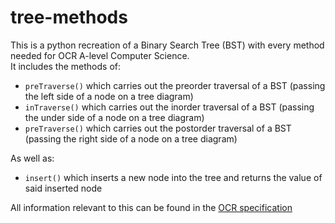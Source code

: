 # tree-methods

This is a python recreation of a Binary Search Tree (BST) with every method needed for OCR A-level Computer Science. </br>
It includes the methods of: </br>
- `preTraverse()` which carries out the preorder traversal of a BST (passing the left side of a node on a tree diagram)
- `inTraverse()` which carries out the inorder traversal of a BST (passing the under side of a node on a tree diagram)
- `preTraverse()` which carries out the postorder traversal of a BST (passing the right side of a node on a tree diagram)

As well as:
- `insert()` which inserts a new node into the tree and returns the value of said inserted node

All information relevant to this can be found in the [OCR specification](https://www.ocr.org.uk/Images/170844-specification-accredited-a-level-gce-computer-science-h446.pdf)
